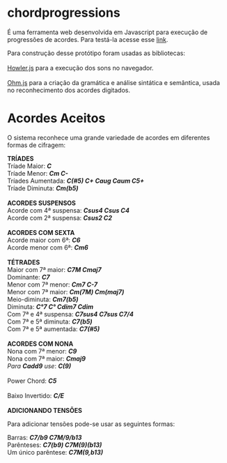 # chordprogressions
É uma ferramenta web desenvolvida em Javascript para execução de progressões de acordes. Para testá-la acesse esse [link](https://joaotozzi.github.io/chordprogressions/). 

Para construção desse protótipo foram usadas as bibliotecas:<br/><br/>
[Howler.js](https://howlerjs.com/) para a execução dos sons no navegador.<br/><br/>
[Ohm.js](https://ohmlang.github.io/) para a criação da gramática e análise sintática e semântica, usada no reconhecimento dos acordes digitados.<br/>

# Acordes Aceitos
O sistema reconhece uma grande variedade de acordes em diferentes formas de cifragem:

**TRÍADES**<br/>
Tríade Maior:   <strong><em>C</strong></em><br/>
Tríade Menor:   <strong><em>Cm C-</strong></em><br/>
Tríades Aumentada:   <strong><em>C(#5) C+ Caug Caum C5+</strong></em><br/>
Tríade Diminuta:   <strong><em>Cm(b5)</strong></em><br/>
<br/>
<strong>ACORDES SUSPENSOS</strong><br/>
Acorde com 4ª suspensa:   <strong><em>Csus4 Csus C4</strong></em><br/>
Acorde com 2ª suspensa:   <strong><em>Csus2 C2</strong></em><br/>
<br/>
**ACORDES COM SEXTA**<br/>
Acorde maior com 6ª:   <strong><em>C6</strong></em><br/>
Acorde menor com 6ª:   <strong><em>Cm6</strong></em><br/>
<br/>
**TÉTRADES**<br/>
Maior com 7ª maior:   <strong><em>C7M Cmaj7</strong></em><br/>
Dominante:   <strong><em>C7</strong></em><br/>
Menor com 7ª menor:   <strong><em>Cm7 C-7</strong></em><br/>
Menor com 7ª maior:   <strong><em>Cm(7M) Cm(maj7)</strong></em><br/>
Meio-diminuta:   <strong><em>Cm7(b5)</strong></em><br/>
Diminuta:   <strong><em>C°7 C° Cdim7 Cdim</strong></em><br/>
Com 7ª e 4ª suspensa:   <strong><em>C7sus4 C7sus C7/4</strong></em><br/>
Com 7ª e 5ª diminuta:   <strong><em>C7(b5)</strong></em><br/>
Com 7ª e 5ª aumentada:   <strong><em>C7(#5)</strong></em><br/>
<br/>
**ACORDES COM NONA**<br/>
Nona com 7ª menor:   <strong><em>C9</strong></em><br/> 
Nona com 7ª maior:   <strong><em>Cmaj9</strong></em><br/>
*Para* ***Cadd9*** *use*: <strong><em>C(9)</strong></em><br/>
<br/>
Power Chord: <strong><em>C5</strong></em><br/>
<br/>
Baixo Invertido: <strong><em>C/E</strong></em><br/>
<br/>
**ADICIONANDO TENSÕES**<br/>
<p>Para adicionar tensões pode-se usar as seguintes formas:</p>
Barras: <strong><em>C7/b9 C7M/9/b13</strong></em><br/>
Parênteses: <strong><em>C7(b9) C7M(9)(b13)</strong></em><br/>
Um único parêntese: <strong><em>C7M(9,b13)</strong></em><br/> 

